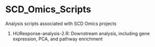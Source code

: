 # SCD_Omics_Scripts
Analysis scripts associated with SCD Omics projects

1. HUResponse-analysis-2.R: Downstream analysis, including gene expression, PCA, and pathway enrichment
